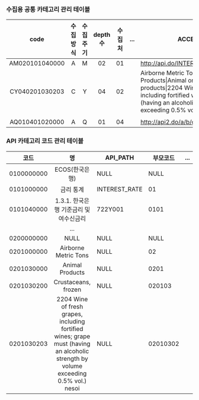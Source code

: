 
### 수집용 공통 카테고리 관리 테이블

|      code      | 수집방식 | 수집주기 | depth수 | 수집처 | ... | ACCESS_META                                                                                                                                                                                               |
| :------------: | :--: | :--: | :----: | :-: | --- | --------------------------------------------------------------------------------------------------------------------------------------------------------------------------------------------------------- |
| AM020101040000 |  A   |  M   |   02   | 01  |     | http://api.do/INTEREST_RATE/722Y001/M                                                                                                                                                                     |
| CY040201030203 |  C   |  Y   |   04   | 02  |     | Airborne Metric Tons\|Animal Products\|Animal originated products\|2204 Wine of fresh grapes, including fortified wines; grape must (having an alcoholic strength by volume exceeding 0.5% vol.) nesoi\|Y |
|                |      |      |        |     |     |                                                                                                                                                                                                           |
| AQ010401020000 |  A   |  Q   |   01   | 04  |     | http://api2.do/a/b/c/d/Q                                                                                                                                                                                  |



### API 카테고리 코드 관리 테이블

|     코드     |                                                                  명                                                                  | API_PATH      | 부모코드     | ... |
| :--------: | :---------------------------------------------------------------------------------------------------------------------------------: | ------------- | -------- | --- |
| 0100000000 |                                                             ECOS(한국은행)                                                              | NULL          | NULL     |     |
| 0101000000 |                                                                금리 통계                                                                | INTEREST_RATE | 01       |     |
| 0101040000 |                                                      1.3.1. 한국은행 기준금리 및 여수신금리                                                       | 722Y001       | 0101     |     |
|            |                                                                 ...                                                                 |               |          |     |
| 0200000000 |                                                                NULL                                                                 | NULL          | NULL     |     |
| 0201000000 |                                                        Airborne Metric Tons                                                         | NULL          | 02       |     |
| 0201030000 |                                                           Animal Products                                                           | NULL          | 0201     |     |
| 0201030200 |                                                         Crustaceans, frozen                                                         | NULL          | 020103   |     |
| 0201030203 | 2204 Wine of fresh grapes, including fortified wines; grape must (having an alcoholic strength by volume exceeding 0.5% vol.) nesoi | NULL          | 02010302 |     |


